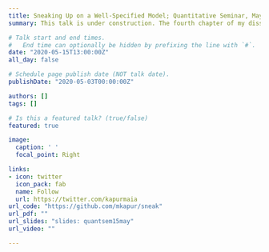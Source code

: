 ```yaml
---
title: Sneaking Up on a Well-Specified Model; Quantitative Seminar, May 15, 2020
summary: This talk is under construction. The fourth chapter of my disseration, 1 year after presenting the project proposal at Think Tank. The code is still private as we are nearing submission for peer-preview.

# Talk start and end times.
#   End time can optionally be hidden by prefixing the line with `#`.
date: "2020-05-15T13:00:00Z"
all_day: false

# Schedule page publish date (NOT talk date).
publishDate: "2020-05-03T00:00:00Z"

authors: []
tags: []

# Is this a featured talk? (true/false)
featured: true

image:
  caption: ' '
  focal_point: Right

links:
- icon: twitter
  icon_pack: fab
  name: Follow
  url: https://twitter.com/kapurmaia
url_code: "https://github.com/mkapur/sneak"
url_pdf: ""
url_slides: "slides: quantsem15may"
url_video: ""

---
```



